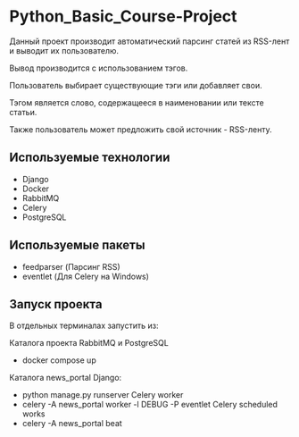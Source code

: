 # Python_Basic_Course-Project

Данный проект производит автоматический парсинг статей из RSS-лент и выводит их пользователю.

Вывод производится с использованием тэгов.

Пользователь выбирает существующие тэги или добавляет свои.

Тэгом является слово, содержащееся в наименовании или тексте статьи.

Также пользователь может предложить свой источник - RSS-ленту.

## Используемые технологии

- Django
- Docker
- RabbitMQ
- Celery
- PostgreSQL

## Используемые пакеты
- feedparser (Парсинг RSS)
- eventlet (Для Celery на Windows)

## Запуск проекта

В отдельных терминалах запустить из:

Каталога проекта RabbitMQ и PostgreSQL
- docker compose up

Каталога news_portal
Django:
- python manage.py runserver
Celery worker
- celery -A news_portal worker -l DEBUG -P eventlet
Celery scheduled works
- celery -A news_portal beat
